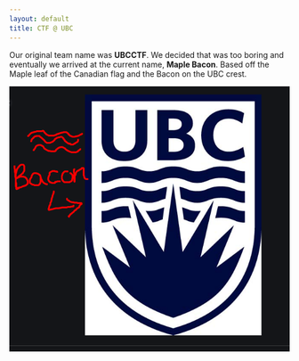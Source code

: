 ```yaml
--- 
layout: default 
title: CTF @ UBC 
---
```



Our original team name was **UBCCTF**. We decided that was too boring and eventually we arrived at the current name, **Maple Bacon**. Based off the Maple leaf of the Canadian flag and the Bacon on the UBC crest.


![Bacon](/assets/images/about/bacon.png)